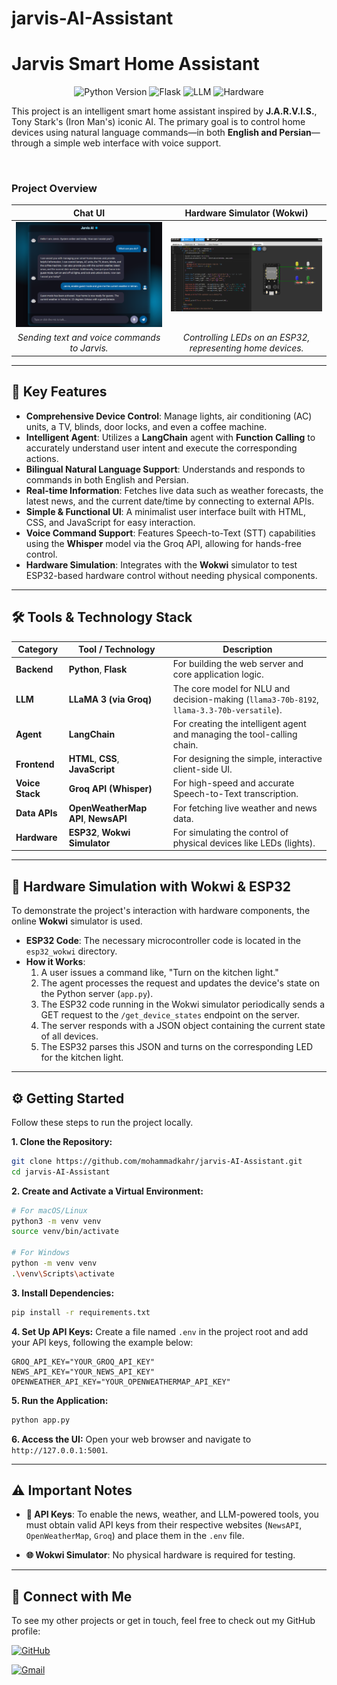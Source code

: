 # jarvis-AI-Assistant
# Jarvis Smart Home Assistant

<p align="center">
  <img src="https://img.shields.io/badge/Python-3.9%2B-blue?logo=python" alt="Python Version">
  <img src="https://img.shields.io/badge/Framework-Flask-black?logo=flask" alt="Flask">
  <img src="https://img.shields.io/badge/LLM-LLaMA%203%20(Groq)-green?logo=meta" alt="LLM">
  <img src="https://img.shields.io/badge/Hardware-ESP32%20(Wokwi)-orange" alt="Hardware">
</p>

This project is an intelligent smart home assistant inspired by **J.A.R.V.I.S.**, Tony Stark's (Iron Man's) iconic AI. The primary goal is to control home devices using natural language commands—in both **English and Persian**—through a simple web interface with voice support.

<br>

### Project Overview

|                   Chat UI                    |                 Hardware Simulator (Wokwi)                 |
|:--------------------------------------------:|:----------------------------------------------------------:|
|    ![Jarvis Chat UI](./pictures/chat.png)    |          ![Wokwi Simulator](./pictures/ESP32.png)          |
| *Sending text and voice commands to Jarvis.* | *Controlling LEDs on an ESP32, representing home devices.* |

---

## 🚀 Key Features

- **Comprehensive Device Control**: Manage lights, air conditioning (AC) units, a TV, blinds, door locks, and even a coffee machine.
- **Intelligent Agent**: Utilizes a **LangChain** agent with **Function Calling** to accurately understand user intent and execute the corresponding actions.
- **Bilingual Natural Language Support**: Understands and responds to commands in both English and Persian.
- **Real-time Information**: Fetches live data such as weather forecasts, the latest news, and the current date/time by connecting to external APIs.
- **Simple & Functional UI**: A minimalist user interface built with HTML, CSS, and JavaScript for easy interaction.
- **Voice Command Support**: Features Speech-to-Text (STT) capabilities using the **Whisper** model via the Groq API, allowing for hands-free control.
- **Hardware Simulation**: Integrates with the **Wokwi** simulator to test ESP32-based hardware control without needing physical components.

---

## 🛠️ Tools & Technology Stack

| Category      | Tool / Technology                                                                                                                              | Description                                                                 |
|---------------|------------------------------------------------------------------------------------------------------------------------------------------------|-----------------------------------------------------------------------------|
| **Backend**   | **Python**, **Flask**                                                                                                                          | For building the web server and core application logic.                     |
| **LLM**       | **LLaMA 3 (via Groq)**                                                                                                                         | The core model for NLU and decision-making (`llama3-70b-8192`, `llama-3.3-70b-versatile`). |
| **Agent**     | **LangChain**                                                                                                                                  | For creating the intelligent agent and managing the tool-calling chain.     |
| **Frontend**  | **HTML**, **CSS**, **JavaScript**                                                                                                              | For designing the simple, interactive client-side UI.                       |
| **Voice Stack** | **Groq API (Whisper)**                                                                                                                       | For high-speed and accurate Speech-to-Text transcription.                   |
| **Data APIs** | **OpenWeatherMap API**, **NewsAPI**                                                                                                            | For fetching live weather and news data.                                    |
| **Hardware**  | **ESP32**, **Wokwi Simulator**                                                                                                                 | For simulating the control of physical devices like LEDs (lights).          |

---

## 🔌 Hardware Simulation with Wokwi & ESP32

To demonstrate the project's interaction with hardware components, the online **Wokwi** simulator is used.

- **ESP32 Code**: The necessary microcontroller code is located in the `esp32_wokwi` directory.
- **How it Works**:
  1. A user issues a command like, "Turn on the kitchen light."
  2. The agent processes the request and updates the device's state on the Python server (`app.py`).
  3. The ESP32 code running in the Wokwi simulator periodically sends a GET request to the `/get_device_states` endpoint on the server.
  4. The server responds with a JSON object containing the current state of all devices.
  5. The ESP32 parses this JSON and turns on the corresponding LED for the kitchen light.

---

## ⚙️ Getting Started

Follow these steps to run the project locally.

**1. Clone the Repository:**
```bash
git clone https://github.com/mohammadkahr/jarvis-AI-Assistant.git 
cd jarvis-AI-Assistant
```

**2. Create and Activate a Virtual Environment:**
```bash
# For macOS/Linux
python3 -m venv venv
source venv/bin/activate

# For Windows
python -m venv venv
.\venv\Scripts\activate
```

**3. Install Dependencies:**
```bash
pip install -r requirements.txt
```

**4. Set Up API Keys:**
Create a file named `.env` in the project root and add your API keys, following the example below:
```env
GROQ_API_KEY="YOUR_GROQ_API_KEY"
NEWS_API_KEY="YOUR_NEWS_API_KEY"
OPENWEATHER_API_KEY="YOUR_OPENWEATHERMAP_API_KEY"
```

**5. Run the Application:**
```bash
python app.py
```

**6. Access the UI:**
Open your web browser and navigate to `http://127.0.0.1:5001`.

---

## ⚠️ Important Notes

- **🔑 API Keys**: To enable the news, weather, and LLM-powered tools, you must obtain valid API keys from their respective websites (`NewsAPI`, `OpenWeatherMap`, `Groq`) and place them in the `.env` file.

- **🌐 Wokwi Simulator**: No physical hardware is required for testing.

---

## 👤 Connect with Me

To see my other projects or get in touch, feel free to check out my GitHub profile:

[![GitHub](https://img.shields.io/badge/GitHub-Profile-lightgrey?logo=github)](https://github.com/mohammadkahr)

<p align="left">
  <a href="mailto:harandi.mohamma@gmail.com">
    <img src="https://img.shields.io/badge/Gmail-D14836?style=flat-square&logo=gmail&logoColor=white" alt="Gmail"/>
  </a>
</p>